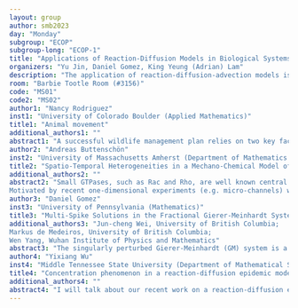 ```yaml
---
layout: group
author: smb2023
day: "Monday"
subgroup: "ECOP"
subgroup-long: "ECOP-1"
title: "Applications of Reaction-Diffusion Models in Biological Systems"
organizers: "Yu Jin, Daniel Gomez, King Yeung (Adrian) Lam"
description: "The application of reaction-diffusion-advection models is prevalent throughout biological problems ranging from intracellular to ecological phenomena. The analysis of such models often leads to biological insights while simultaneously being of mathematical interest. Recently, we have seen novel applications in epidemiology, evolutionary and population dynamics, cell physiology, and conservation biology. In this mini-symposium we will gather speakers working on a variety of biological problems in which reaction-diffusion-advection models play a prominent role. Speakers will communicate the latest advances in their respective fields, and identify emerging directions for future research efforts. Moreover, by gathering speakers studying distinct biological phenomena but using similar mathematical tools, we hope to promote collaborations between researchers working on different biological problems."
room: "Barbie Tootle Room (#3156)"
code: "MS01"
code2: "MS02"
author1: "Nancy Rodriguez"
inst1: "University of Colorado Boulder (Applied Mathematics)"
title1: "Animal movement"
additional_authors1: ""
abstract1: "A successful wildlife management plan relies on two key factors: (1) the understanding of driving factors influencing the movement of social animals and (2) the understanding of what movement strategies are optimal depending on the environment. In this talk, I will first discuss results from work focused on determining how some social animals, such as Meerkats, move. We present a non-local reaction-advection-diffusion model along with an efficient numerical scheme that enables the incorporation of data. The second part of the talk will focus on how directed movement can help species overcome the strong Allee effect on both bounded and unbounded domains.  I will also discuss the connection to optimal movement strategies in the context of the strong Allee effect."
author2: "Andreas Buttenschön"
inst2: "University of Massachusetts Amherst (Department of Mathematics and Statistics)"
title2: "Spatio-Temporal Heterogeneities in a Mechano-Chemical Model of Collective Cell Migration"
additional_authors2: ""
abstract2: "Small GTPases, such as Rac and Rho, are well known central regulators of cell morphology and motility, whose dynamics also play a role in coordinating collective cell migration. Experiments have shown GTPase dynamics to be affected by both chemical and mechanical cues, but also to be spatially and temporally heterogeneous. This heterogeneity is found both within a single cell, and between cells in a tissue. For example, sometimes the leader and follower cells display an inverted GTPase configuration. While progress on understanding GTPase dynamics in single cells has been made, a major remaining challenge is to understand the role of GTPase heterogeneity in collective cell migration.
Motivated by recent one-dimensional experiments (e.g. micro-channels) we introduce a one-dimensional modelling framework allowing us to integrate cell bio-mechanics, changes in cell size, and detailed intra-cellular signalling circuits (reaction-diffusion equations). Using this framework, we build cell migration models of both loose (mesenchymal) and cohering (epithelial) tissues. We use numerical simulations, and analysis tools, such as local perturbation analysis, to provide insights into the regulatory mechanisms coordinating collective cell migration. We show how feedback from mechanical tension to GTPase activation lead to a variety of dynamics, resembling both normal and pathological behavior."
author3: "Daniel Gomez"
inst3: "University of Pennsylvania (Mathematics)"
title3: "Multi-Spike Solutions in the Fractional Gierer-Meinhardt System"
additional_authors3: "Jun-cheng Wei, University of British Columbia;
Markus de Medeiros, University of British Columbia;
Wen Yang, Wuhan Institute of Physics and Mathematics"
abstract3: "The singularly perturbed Gierer-Meinhardt (GM) system is a model reaction-diffusion system used to study the pattern forming effects of short-range activation and long-range inhibition in biological systems. The singularly perturbed limit in which the activator has an asymptotically small diffusivity leads to the formation of multi-spike solutions in which the activator is strongly localized at discrete points. Using formal asymptotic methods we can obtain detailed descriptions of both the structure and linear stability of these multi-spike solutions. In this talk we will discuss recent work on the formal asymptotic analysis of multi-spike solutions to the one-dimensional fractional GM system in which both the activator and inhibitor exhibit Lévy flights. We will highlight how the singular behaviour of the corresponding fractional Green's function plays a crucial role in the asymptotic analysis of spike solutions and how, depending on the fractional order, this leads to direct analogies with spike solutions to the classical GM system in one-, two-, and three-dimensional domains."
author4: "Yixiang Wu"
inst4: "Middle Tennessee State University (Department of Mathematical Sciences)"
title4: "Concentration phenomenon in a reaction-diffusion epidemic model with nonlinear incidence mechanism"
additional_authors4: ""
abstract4: "I will talk about our recent work on a reaction-diffusion epidemic model with nonlinear incidence mechanism. I will discuss about the global boundedness and existence of solutions of the model. I will show that the infected people may concentrate on certain hot spots when the movement rates of infected people are limited. The hot spots will be characterized by the coefficients of the model, and if the hot spots consist with a single point then the infected people concentrate as a Dirac Delta measure. Numerical simulations will be performed to illustrate the results."
---
```

